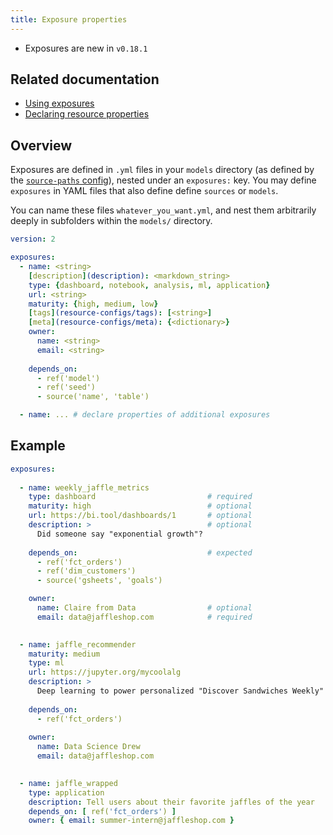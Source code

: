 ```yaml
---
title: Exposure properties
---
```


<Changelog>

* Exposures are new in `v0.18.1`

</Changelog>

## Related documentation
- [Using exposures](exposures)
- [Declaring resource properties](configs-and-properties)

## Overview
Exposures are defined in `.yml` files in your `models` directory (as defined by the [`source-paths` config](source-paths)), nested under an `exposures:` key. You may define `exposures` in YAML files that also define define `sources` or `models`.

You can name these files `whatever_you_want.yml`, and nest them arbitrarily deeply in subfolders within the `models/` directory.

<File name='models/<filename>.yml'>

```yml
version: 2

exposures:
  - name: <string>
    [description](description): <markdown_string>
    type: {dashboard, notebook, analysis, ml, application}
    url: <string>
    maturity: {high, medium, low}
    [tags](resource-configs/tags): [<string>]
    [meta](resource-configs/meta): {<dictionary>}
    owner:
      name: <string>
      email: <string>
    
    depends_on:
      - ref('model')
      - ref('seed')
      - source('name', 'table')

  - name: ... # declare properties of additional exposures
```
</File>


## Example

<File name='models/jaffle/exposures.yml'>

```yaml
exposures:
  
  - name: weekly_jaffle_metrics
    type: dashboard                         # required
    maturity: high                          # optional
    url: https://bi.tool/dashboards/1       # optional
    description: >                          # optional
      Did someone say "exponential growth"?
    
    depends_on:                             # expected
      - ref('fct_orders')
      - ref('dim_customers')
      - source('gsheets', 'goals')

    owner:
      name: Claire from Data                # optional
      email: data@jaffleshop.com            # required

      
  - name: jaffle_recommender
    maturity: medium
    type: ml
    url: https://jupyter.org/mycoolalg
    description: >
      Deep learning to power personalized "Discover Sandwiches Weekly"
    
    depends_on:
      - ref('fct_orders')
      
    owner:
      name: Data Science Drew
      email: data@jaffleshop.com

      
  - name: jaffle_wrapped
    type: application
    description: Tell users about their favorite jaffles of the year
    depends_on: [ ref('fct_orders') ]
    owner: { email: summer-intern@jaffleshop.com }
```

</File>
